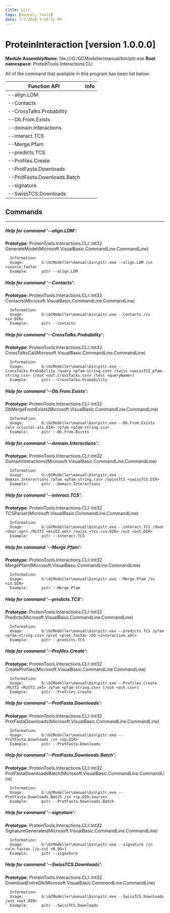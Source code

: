 ```yaml
---
title: pitr
tags: [maunal, tools]
date: 7/7/2016 4:34:52 PM
---
```

# ProteinInteraction [version 1.0.0.0]
**Module AssemblyName**: file:///G:/GCModeller/manual/bin/pitr.exe
**Root namespace**: ProteinTools.Interactions.CLI


All of the command that available in this program has been list below:

|Function API|Info|
|------------|----|
|--align.LDM||
|--Contacts||
|--CrossTalks.Probability||
|--Db.From.Exists||
|--domain.Interactions||
|--interact.TCS||
|--Merge.Pfam||
|--predicts.TCS||
|--Profiles.Create||
|--ProtFasta.Downloads||
|--ProtFasta.Downloads.Batch||
|--signature||
|--SwissTCS.Downloads||

## Commands
--------------------------
##### Help for command '--align.LDM':

**Prototype**: ProteinTools.Interactions.CLI::Int32 GenerateModel(Microsoft.VisualBasic.CommandLine.CommandLine)

```
  Information:  
  Usage:        G:\GCModeller\manual\bin\pitr.exe --align.LDM /in <source.fasta>
  Example:      pitr --align.LDM 
```

##### Help for command '--Contacts':

**Prototype**: ProteinTools.Interactions.CLI::Int32 Contacts(Microsoft.VisualBasic.CommandLine.CommandLine)

```
  Information:  
  Usage:        G:\GCModeller\manual\bin\pitr.exe --Contacts /in <in.DIR>
  Example:      pitr --Contacts 
```

##### Help for command '--CrossTalks.Probability':

**Prototype**: ProteinTools.Interactions.CLI::Int32 CrossTalksCal(Microsoft.VisualBasic.CommandLine.CommandLine)

```
  Information:  
  Usage:        G:\GCModeller\manual\bin\pitr.exe --CrossTalks.Probability /query <pfam-string.csv> /swiss <swissTCS_pfam-string.csv> [/out <out.CrossTalks.csv> /test <queryName>]
  Example:      pitr --CrossTalks.Probability 
```

##### Help for command '--Db.From.Exists':

**Prototype**: ProteinTools.Interactions.CLI::Int32 DbMergeFromExists(Microsoft.VisualBasic.CommandLine.CommandLine)

```
  Information:  
  Usage:        G:\GCModeller\manual\bin\pitr.exe --Db.From.Exists /aln <clustal-aln.DIR> /pfam <pfam-string.csv>
  Example:      pitr --Db.From.Exists 
```

##### Help for command '--domain.Interactions':

**Prototype**: ProteinTools.Interactions.CLI::Int32 DomainInteractions(Microsoft.VisualBasic.CommandLine.CommandLine)

```
  Information:  
  Usage:        G:\GCModeller\manual\bin\pitr.exe --domain.Interactions /pfam <pfam-string.csv> /swissTCS <swissTCS.DIR>
  Example:      pitr --domain.Interactions 
```

##### Help for command '--interact.TCS':

**Prototype**: ProteinTools.Interactions.CLI::Int32 TCSParser(Microsoft.VisualBasic.CommandLine.CommandLine)

```
  Information:  
  Usage:        G:\GCModeller\manual\bin\pitr.exe --interact.TCS /door <door.opr> /MiST2 <mist2.xml> /swiss <tcs.csv.DIR> /out <out.DIR>
  Example:      pitr --interact.TCS 
```

##### Help for command '--Merge.Pfam':

**Prototype**: ProteinTools.Interactions.CLI::Int32 MergePfam(Microsoft.VisualBasic.CommandLine.CommandLine)

```
  Information:  
  Usage:        G:\GCModeller\manual\bin\pitr.exe --Merge.Pfam /in <in.DIR>
  Example:      pitr --Merge.Pfam 
```

##### Help for command '--predicts.TCS':

**Prototype**: ProteinTools.Interactions.CLI::Int32 Predicts(Microsoft.VisualBasic.CommandLine.CommandLine)

```
  Information:  
  Usage:        G:\GCModeller\manual\bin\pitr.exe --predicts.TCS /pfam <pfam-string.csv> /prot <prot.fasta> /Db <interaction.xml>
  Example:      pitr --predicts.TCS 
```

##### Help for command '--Profiles.Create':

**Prototype**: ProteinTools.Interactions.CLI::Int32 CreateProfiles(Microsoft.VisualBasic.CommandLine.CommandLine)

```
  Information:  
  Usage:        G:\GCModeller\manual\bin\pitr.exe --Profiles.Create /MiST2 <MiST2.xml> /pfam <pfam-string.csv> [/out <out.csv>]
  Example:      pitr --Profiles.Create 
```

##### Help for command '--ProtFasta.Downloads':

**Prototype**: ProteinTools.Interactions.CLI::Int32 ProtFastaDownloads(Microsoft.VisualBasic.CommandLine.CommandLine)

```
  Information:  
  Usage:        G:\GCModeller\manual\bin\pitr.exe --ProtFasta.Downloads /in <sp.DIR>
  Example:      pitr --ProtFasta.Downloads 
```

##### Help for command '--ProtFasta.Downloads.Batch':

**Prototype**: ProteinTools.Interactions.CLI::Int32 ProtFastaDownloadsBatch(Microsoft.VisualBasic.CommandLine.CommandLine)

```
  Information:  
  Usage:        G:\GCModeller\manual\bin\pitr.exe --ProtFasta.Downloads.Batch /in <sp.DIR.Source>
  Example:      pitr --ProtFasta.Downloads.Batch 
```

##### Help for command '--signature':

**Prototype**: ProteinTools.Interactions.CLI::Int32 SignatureGenerates(Microsoft.VisualBasic.CommandLine.CommandLine)

```
  Information:  
  Usage:        G:\GCModeller\manual\bin\pitr.exe --signature /in <aln.fasta> [/p-cut <0.95>]
  Example:      pitr --signature 
```

##### Help for command '--SwissTCS.Downloads':

**Prototype**: ProteinTools.Interactions.CLI::Int32 DownloadEntireDb(Microsoft.VisualBasic.CommandLine.CommandLine)

```
  Information:  
  Usage:        G:\GCModeller\manual\bin\pitr.exe --SwissTCS.Downloads /out <out.DIR>
  Example:      pitr --SwissTCS.Downloads 
```

